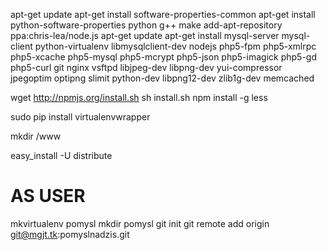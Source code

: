 apt-get update
apt-get install software-properties-common
apt-get install python-software-properties python g++ make
add-apt-repository ppa:chris-lea/node.js
apt-get update
apt-get install mysql-server mysql-client python-virtualenv libmysqlclient-dev nodejs php5-fpm php5-xmlrpc php5-xcache php5-mysql php5-mcrypt php5-json php5-imagick php5-gd php5-curl git nginx vsftpd libjpeg-dev libpng-dev yui-compressor jpegoptim optipng slimit python-dev libpng12-dev zlib1g-dev  memcached 

wget http://npmjs.org/install.sh
sh install.sh 
npm install -g less

sudo pip install virtualenvwrapper

mkdir /www

easy_install -U distribute


# AS USER
mkvirtualenv pomysl
mkdir pomysl
git init
git remote add origin git@mgjt.tk:pomyslnadzis.git

